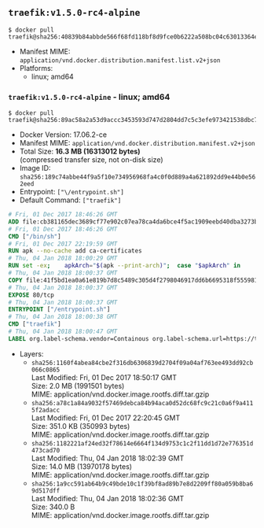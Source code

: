 ## `traefik:v1.5.0-rc4-alpine`

```console
$ docker pull traefik@sha256:40839b84abbde566f68fd118bf8d9fce0b6222a508bc04c63013364e37273bf2
```

-	Manifest MIME: `application/vnd.docker.distribution.manifest.list.v2+json`
-	Platforms:
	-	linux; amd64

### `traefik:v1.5.0-rc4-alpine` - linux; amd64

```console
$ docker pull traefik@sha256:89ac58a2a53d9accc3453593d747d2804dd7c5c3efe973421538dbc78d181760
```

-	Docker Version: 17.06.2-ce
-	Manifest MIME: `application/vnd.docker.distribution.manifest.v2+json`
-	Total Size: **16.3 MB (16313012 bytes)**  
	(compressed transfer size, not on-disk size)
-	Image ID: `sha256:189c74abbe44f9a5f10e734956968fa4c0f0d889a4a621892dd9e44b0e562eed`
-	Entrypoint: `["\/entrypoint.sh"]`
-	Default Command: `["traefik"]`

```dockerfile
# Fri, 01 Dec 2017 18:46:26 GMT
ADD file:cb381165dec3689cf77e902c07ea78ca4da6bce4f5ac1909eebd40dba3273bfe in / 
# Fri, 01 Dec 2017 18:46:26 GMT
CMD ["/bin/sh"]
# Fri, 01 Dec 2017 22:19:59 GMT
RUN apk --no-cache add ca-certificates
# Thu, 04 Jan 2018 18:00:29 GMT
RUN set -ex; 	apkArch="$(apk --print-arch)"; 	case "$apkArch" in 		armhf) arch='arm' ;; 		aarch64) arch='arm64' ;; 		x86_64) arch='amd64' ;; 		*) echo >&2 "error: unsupported architecture: $apkArch"; exit 1 ;; 	esac; 	apk add --no-cache --virtual .fetch-deps libressl; 	wget -O /usr/local/bin/traefik "https://github.com/containous/traefik/releases/download/v1.5.0-rc4/traefik_linux-$arch"; 	apk del .fetch-deps; 	chmod +x /usr/local/bin/traefik
# Thu, 04 Jan 2018 18:00:37 GMT
COPY file:41f5bd1ea0a61e819b7d8c5489c305d4f2798046917dd6b6695318f555981727 in / 
# Thu, 04 Jan 2018 18:00:37 GMT
EXPOSE 80/tcp
# Thu, 04 Jan 2018 18:00:37 GMT
ENTRYPOINT ["/entrypoint.sh"]
# Thu, 04 Jan 2018 18:00:38 GMT
CMD ["traefik"]
# Thu, 04 Jan 2018 18:00:47 GMT
LABEL org.label-schema.vendor=Containous org.label-schema.url=https://traefik.io org.label-schema.name=Traefik org.label-schema.description=A modern reverse-proxy org.label-schema.version=v1.5.0-rc4 org.label-schema.docker.schema-version=1.0
```

-	Layers:
	-	`sha256:1160f4abea84cbe2f316db6306839d2704f09a04af763ee493dd92cb066c0865`  
		Last Modified: Fri, 01 Dec 2017 18:50:17 GMT  
		Size: 2.0 MB (1991501 bytes)  
		MIME: application/vnd.docker.image.rootfs.diff.tar.gzip
	-	`sha256:a78c1a84a9032f57469debca84b94aca0d52dc68fc9c21c0a6f9a4115f2adacc`  
		Last Modified: Fri, 01 Dec 2017 22:20:45 GMT  
		Size: 351.0 KB (350993 bytes)  
		MIME: application/vnd.docker.image.rootfs.diff.tar.gzip
	-	`sha256:1182221af24ed32f78614e6664f134d9753c1c2f11dd1d72e776351d473cad70`  
		Last Modified: Thu, 04 Jan 2018 18:02:39 GMT  
		Size: 14.0 MB (13970178 bytes)  
		MIME: application/vnd.docker.image.rootfs.diff.tar.gzip
	-	`sha256:1a9cc591ab64b9c49bde10c1f39bf8ad89b7e8d2209ff80a059b8ba69d517dff`  
		Last Modified: Thu, 04 Jan 2018 18:02:36 GMT  
		Size: 340.0 B  
		MIME: application/vnd.docker.image.rootfs.diff.tar.gzip
